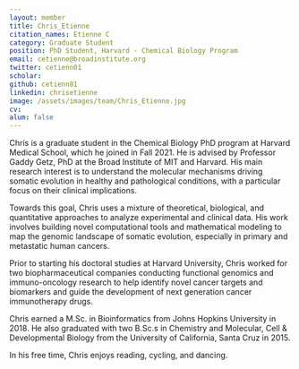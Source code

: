 ```yaml
---
layout: member
title: Chris_Etienne
citation_names: Etienne C
category: Graduate Student
position: PhD Student, Harvard - Chemical Biology Program
email: cetienne@broadinstitute.org
twitter: cetienn01
scholar: 
github: cetienn01
linkedin: chrisetienne
image: /assets/images/team/Chris_Etienne.jpg
cv: 
alum: false
---
```


Chris is a graduate student in the Chemical Biology PhD program at Harvard Medical School, which he joined in Fall 2021. He is advised by Professor Gaddy Getz, PhD at the Broad Institute of MIT and Harvard. His main research interest is to understand the molecular mechanisms driving somatic evolution in healthy and pathological conditions, with a particular focus on their clinical implications.

Towards this goal, Chris uses a mixture of theoretical, biological, and quantitative approaches to analyze experimental and clinical data. His work involves building novel computational tools and mathematical modeling to map the genomic landscape of somatic evolution, especially in primary and metastatic human cancers.

Prior to starting his doctoral studies at Harvard University, Chris worked for two biopharmaceutical companies conducting functional genomics and immuno-oncology research to help identify novel cancer targets and biomarkers and guide the development of next generation cancer immunotherapy drugs.

Chris earned a M.Sc. in Bioinformatics from Johns Hopkins University in 2018. He also graduated with two B.Sc.s in Chemistry and Molecular, Cell & Developmental Biology from the University of California, Santa Cruz in 2015.

In his free time, Chris enjoys reading, cycling, and dancing.


